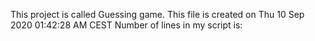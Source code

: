This project is called Guessing game.
This file is created on 
Thu 10 Sep 2020 01:42:28 AM CEST
Number of lines in my script is: 
